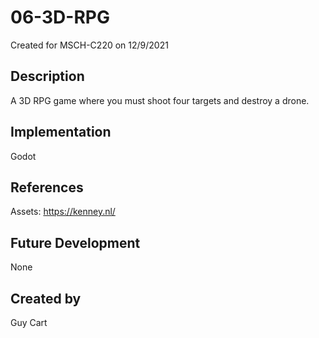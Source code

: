 # 06-3D-RPG
Created for MSCH-C220 on 12/9/2021

## Description
A 3D RPG game where you must shoot four targets and destroy a drone.

## Implementation
Godot

## References
Assets: https://kenney.nl/

## Future Development
None

## Created by
Guy Cart
